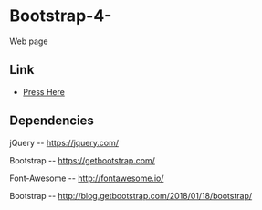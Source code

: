 # Bootstrap-4-
Web page 





## Link
* [Press Here](https://kobihason.github.io/Bootstrap-4/)







## Dependencies

jQuery          --          https://jquery.com/

Bootstrap       --          https://getbootstrap.com/

Font-Awesome    --          http://fontawesome.io/

Bootstrap       --          http://blog.getbootstrap.com/2018/01/18/bootstrap/
